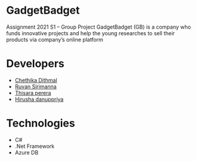 # GadgetBadget
Assignment 2021 S1 – Group Project
GadgetBadget (GB) is a company who funds innovative projects and help the young researches to sell their products via company’s online platform


# Developers

  - [Chethika Dithmal](https://github.com/chethika)
  - [Ruvan Sirimanna](https://github.com/ruwan99)
  - [Thisara perera](https://github.com/Thisara634)
  - [Hirusha danuppriya](https://github.com/HirushaDhanupriya)

# Technologies
  * C#
  * .Net Framework
  * Azure DB
